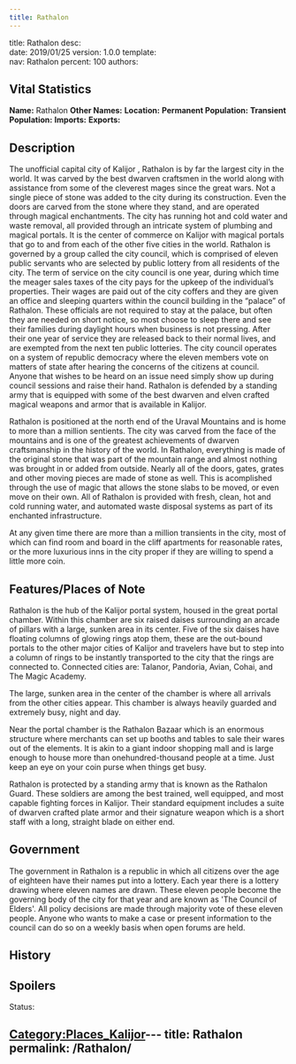 ```yaml
---
title: Rathalon
---
```


title:		Rathalon
desc:		
date:		2019/01/25
version:	1.0.0
template:	
nav:		Rathalon
percent:	100
authors:	
## Vital Statistics

**Name:** Rathalon
**Other Names:**
**Location:**
**Permanent Population:**
**Transient Population:**
**Imports:**
**Exports:**

## Description

The unofficial capital city of Kalijor , Rathalon is by far the largest
city in the world. It was carved by the best dwarven craftsmen in the
world along with assistance from some of the cleverest mages since the
great wars. Not a single piece of stone was added to the city during its
construction. Even the doors are carved from the stone where they stand,
and are operated through magical enchantments. The city has running hot
and cold water and waste removal, all provided through an intricate
system of plumbing and magical portals. It is the center of commerce on
Kalijor with magical portals that go to and from each of the other five
cities in the world. Rathalon is governed by a group called the city
council, which is comprised of eleven public servants who are selected
by public lottery from all residents of the city. The term of service on
the city council is one year, during which time the meager sales taxes
of the city pays for the upkeep of the individual’s properties. Their
wages are paid out of the city coffers and they are given an office and
sleeping quarters within the council building in the “palace” of
Rathalon. These officials are not required to stay at the palace, but
often they are needed on short notice, so most choose to sleep there and
see their families during daylight hours when business is not pressing.
After their one year of service they are released back to their normal
lives, and are exempted from the next ten public lotteries. The city
council operates on a system of republic democracy where the eleven
members vote on matters of state after hearing the concerns of the
citizens at council. Anyone that wishes to be heard on an issue need
simply show up during council sessions and raise their hand. Rathalon is
defended by a standing army that is equipped with some of the best
dwarven and elven crafted magical weapons and armor that is available in
Kalijor.

Rathalon is positioned at the north end of the Uraval Mountains and is
home to more than a million sentients. The city was carved from the face
of the mountains and is one of the greatest achievements of dwarven
craftsmanship in the history of the world. In Rathalon, everything is
made of the original stone that was part of the mountain range and
almost nothing was brought in or added from outside. Nearly all of the
doors, gates, grates and other moving pieces are made of stone as well.
This is acomplished through the use of magic that allows the stone slabs
to be moved, or even move on their own. All of Rathalon is provided with
fresh, clean, hot and cold running water, and automated waste disposal
systems as part of its enchanted infrastructure.

At any given time there are more than a million transients in the city,
most of which can find room and board in the cliff apartments for
reasonable rates, or the more luxurious inns in the city proper if they
are willing to spend a little more coin.

## Features/Places of Note

Rathalon is the hub of the Kalijor portal system, housed in the great
portal chamber. Within this chamber are six raised daises surrounding an
arcade of pillars with a large, sunken area in its center. Five of the
six daises have floating columns of glowing rings atop them, these are
the out-bound portals to the other major cities of Kalijor and travelers
have but to step into a column of rings to be instantly transported to
the city that the rings are connected to. Connected cities are: Talanor,
Pandoria, Avian, Cohai, and The Magic Academy.

The large, sunken area in the center of the chamber is where all
arrivals from the other cities appear. This chamber is always heavily
guarded and extremely busy, night and day.

Near the portal chamber is the Rathalon Bazaar which is an enormous
structure where merchants can set up booths and tables to sale their
wares out of the elements. It is akin to a giant indoor shopping mall
and is large enough to house more than onehundred-thousand people at a
time. Just keep an eye on your coin purse when things get busy.

Rathalon is protected by a standing army that is known as the Rathalon
Guard. These soldiers are among the best trained, well equipped, and
most capable fighting forces in Kalijor. Their standard equipment
includes a suite of dwarven crafted plate armor and their signature
weapon which is a short staff with a long, straight blade on either end.

## Government

The government in Rathalon is a republic in which all citizens over the
age of eighteen have their names put into a lottery. Each year there is
a lottery drawing where eleven names are drawn. These eleven people
become the governing body of the city for that year and are known as
'The Council of Elders'. All policy decisions are made through majority
vote of these eleven people. Anyone who wants to make a case or present
information to the council can do so on a weekly basis when open forums
are held.

## History

## Spoilers

<spoiler text="Spoilers">Status: </spoiler>

[Category:Places_Kalijor](Category:Places_Kalijor "wikilink")---
title: Rathalon
permalink: /Rathalon/
---

